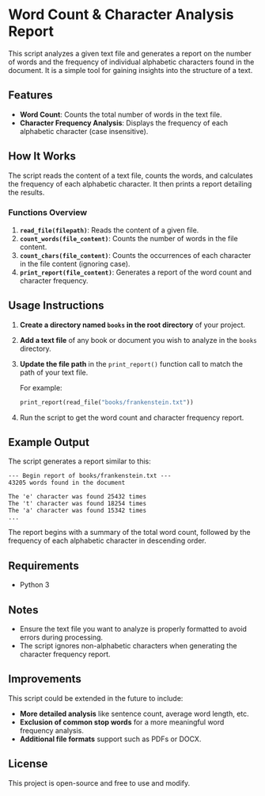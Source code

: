 # Word Count & Character Analysis Report

This script analyzes a given text file and generates a report on the number of words and the frequency of individual alphabetic characters found in the document. It is a simple tool for gaining insights into the structure of a text.

## Features

- **Word Count**: Counts the total number of words in the text file.
- **Character Frequency Analysis**: Displays the frequency of each alphabetic character (case insensitive).

## How It Works

The script reads the content of a text file, counts the words, and calculates the frequency of each alphabetic character. It then prints a report detailing the results.

### Functions Overview

1. **`read_file(filepath)`**: Reads the content of a given file.
2. **`count_words(file_content)`**: Counts the number of words in the file content.
3. **`count_chars(file_content)`**: Counts the occurrences of each character in the file content (ignoring case).
4. **`print_report(file_content)`**: Generates a report of the word count and character frequency.

## Usage Instructions

1. **Create a directory named `books` in the root directory** of your project.
2. **Add a text file** of any book or document you wish to analyze in the `books` directory.
3. **Update the file path** in the `print_report()` function call to match the path of your text file.
   
   For example:
   ```python
   print_report(read_file("books/frankenstein.txt"))
   ```
4. Run the script to get the word count and character frequency report.

## Example Output

The script generates a report similar to this:

```
--- Begin report of books/frankenstein.txt ---
43205 words found in the document

The 'e' character was found 25432 times
The 't' character was found 18254 times
The 'a' character was found 15342 times
...
```

The report begins with a summary of the total word count, followed by the frequency of each alphabetic character in descending order.

## Requirements

- Python 3

## Notes

- Ensure the text file you want to analyze is properly formatted to avoid errors during processing.
- The script ignores non-alphabetic characters when generating the character frequency report.

## Improvements

This script could be extended in the future to include:
- **More detailed analysis** like sentence count, average word length, etc.
- **Exclusion of common stop words** for a more meaningful word frequency analysis.
- **Additional file formats** support such as PDFs or DOCX.

## License

This project is open-source and free to use and modify.

